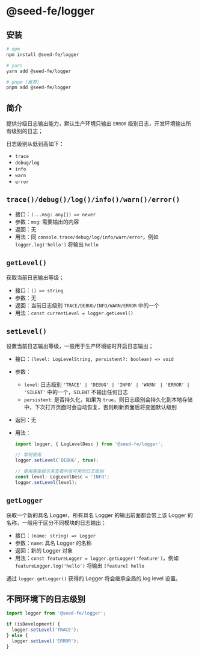 # @seed-fe/logger

## 安装

```bash
# npm
npm install @seed-fe/logger

# yarn
yarn add @seed-fe/logger

# pnpm (推荐)
pnpm add @seed-fe/logger
```

## 简介

提供分级日志输出能力，默认生产环境只输出 `ERROR` 级别日志，开发环境输出所有级别的日志；

日志级别从低到高如下：

* `trace`
* `debug/log`
* `info`
* `warn`
* `error`

## `trace()/debug()/log()/info()/warn()/error()`

* 接口：`(...msg: any[]) => never`
* 参数：`msg`: 需要输出的内容
* 返回：无
* 用法：同 `console.trace/debug/log/info/warn/error`，例如 `logger.log('hello')` 将输出 `hello`

## `getLevel()`

获取当前日志输出等级；

* 接口：`() => string`
* 参数：无
* 返回：当前日志级别 `TRACE/DEBUG/INFO/WARN/ERROR` 中的一个
* 用法：`const currentLevel = logger.getLevel()`

## `setLevel()`

设置当前日志输出等级，一般用于生产环境临时开启日志输出；

* 接口：`(level: LogLevelString, persistent?: boolean) => void`
* 参数：
  * `level`: 日志级别 `'TRACE' | 'DEBUG' | 'INFO' | 'WARN' | 'ERROR' | 'SILENT'` 中的一个，`SILENT` 不输出任何日志
  * `persistent`: 是否持久化，如果为 `true`，则日志级别会持久化到本地存储中，下次打开页面时会自动恢复，否则刷新页面后将变回默认级别
* 返回：无
* 用法：

  ```typescript
  import logger, { LogLevelDesc } from '@seed-fe/logger';

  // 常规使用
  logger.setLevel('DEBUG', true);

  // 使用类型提示来查看所有可用的日志级别
  const level: LogLevelDesc = 'INFO';
  logger.setLevel(level);
  ```

## `getLogger`

获取一个新的具名 Logger，所有具名 Logger 的输出前面都会带上该 Logger 的名称，一般用于区分不同模块的日志输出；

* 接口：`(name: string) => Logger`
* 参数：`name`: 具名 Logger 的名称
* 返回：新的 Logger 对象
* 用法：`const featureLogger = logger.getLogger('feature')`，例如 `featureLogger.log('hello')` 将输出 `[feature] hello`

通过 `logger.getLogger()` 获得的 Logger 将会继承全局的 log level 设置。

## 不同环境下的日志级别

```typescript
import logger from '@seed-fe/logger';

if (isDevelopment) {
  logger.setLevel('TRACE');
} else {
  logger.setLevel('ERROR');
}
```
